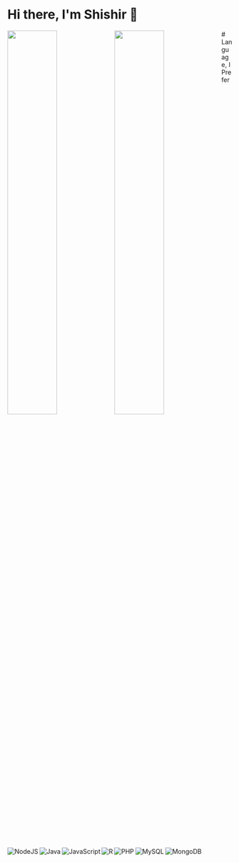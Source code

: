 # Hi there, I'm Shishir 👋
<img align="left" width="47%" src = "https://github-readme-stats.vercel.app/api?username=itsmeShishir&show_icons=true&theme=radical" />
<img align="left" width="47%" src = "https://github-readme-stats.vercel.app/api/top-langs/?username=itsmeShishir&layout=compact" />
# Language, I Prefer
<img align="left" alt = "NodeJS" src = "https://img.shields.io/badge/node.js-%2343853D.svg?style=for-the-badge&logo=node-dot-js&logoColor=white"/>
<img align="left" alt = "Java" src = "https://img.shields.io/badge/java-%23ED8B00.svg?style=for-the-badge&logo=java&logoColor=white"/>
<img align="left" alt = "JavaScript" src = "https://img.shields.io/badge/javascript-%23323330.svg?style=for-the-badge&logo=javascript&logoColor=%23F7DF1E"/>
<img align="left" alt = "R" src = "https://img.shields.io/badge/r-%23276DC3.svg?style=for-the-badge&logo=r&logoColor=white"/>
<img align="left" alt = "PHP" src = "https://img.shields.io/badge/php-%23777BB4.svg?style=for-the-badge&logo=php&logoColor=white"/>
<img align="left" alt = "MySQL" src = "https://img.shields.io/badge/mysql-%2300f.svg?style=for-the-badge&logo=mysql&logoColor=white"/>
<img align="left" alt = "MongoDB" src = "https://img.shields.io/badge/MongoDB-%234ea94b.svg?style=for-the-badge&logo=mongodb&logoColor=white"/>
